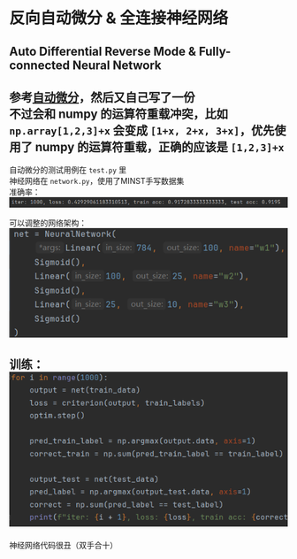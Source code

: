 # 反向自动微分 & 全连接神经网络
## Auto Differential Reverse Mode & Fully-connected Neural Network

参考[自动微分](https://blog.csdn.net/aws3217150/article/details/70214422)，然后又自己写了一份  
不过会和 numpy 的运算符重载冲突，比如 `np.array[1,2,3]+x` 会变成 `[1+x, 2+x, 3+x]`，优先使用了 numpy 的运算符重载，正确的应该是 `[1,2,3]+x`
---
自动微分的测试用例在 `test.py` 里  
神经网络在 `network.py`，使用了MINST手写数据集  
准确率：  
![准确率](imgs/img.png)  

可以调整的网络架构：  
![img.png](imgs/img2.png)  

训练：  
![img.png](imgs/img3.png)  
---
神经网络代码很丑（双手合十）
